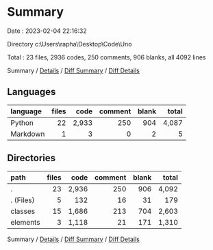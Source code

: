 # Summary

Date : 2023-02-04 22:16:32

Directory c:\\Users\\rapha\\Desktop\\Code\\Uno

Total : 23 files,  2936 codes, 250 comments, 906 blanks, all 4092 lines

Summary / [Details](details.md) / [Diff Summary](diff.md) / [Diff Details](diff-details.md)

## Languages
| language | files | code | comment | blank | total |
| :--- | ---: | ---: | ---: | ---: | ---: |
| Python | 22 | 2,933 | 250 | 904 | 4,087 |
| Markdown | 1 | 3 | 0 | 2 | 5 |

## Directories
| path | files | code | comment | blank | total |
| :--- | ---: | ---: | ---: | ---: | ---: |
| . | 23 | 2,936 | 250 | 906 | 4,092 |
| . (Files) | 5 | 132 | 16 | 31 | 179 |
| classes | 15 | 1,686 | 213 | 704 | 2,603 |
| elements | 3 | 1,118 | 21 | 171 | 1,310 |

Summary / [Details](details.md) / [Diff Summary](diff.md) / [Diff Details](diff-details.md)